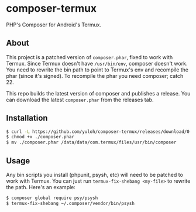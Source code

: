 # composer-termux

PHP's Composer for Android's Termux.

## About

This project is a patched version of `composer.phar`, fixed to work with Termux.  Since Termux doesn't have `/usr/bin/env`, composer doesn't work.  You need to rewrite the bin path to point to Termux's env and recompile the phar (since it's signed).  To recompile the phar you need composer; catch 22.

This repo builds the latest version of composer and publishes a release.  You can download the latest `composer.phar` from the releases tab.

## Installation

```bash
$ curl -L https://github.com/yuloh/composer-termux/releases/download/0.0.1/composer.phar -o composer.phar
$ chmod +x ./composer.phar
$ mv ./composer.phar /data/data/com.termux/files/usr/bin/composer
```

## Usage

Any bin scripts you install (phpunit, psysh, etc) will need to be patched to work with Termux.  You can just run `termux-fix-shebang <my-file>` to rewrite the path.  Here's an example:

```bash
$ composer global require psy/psysh
$ termux-fix-shebang ~/.composer/vendor/bin/psysh
```
